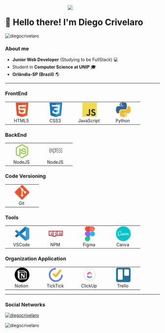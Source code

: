 <img src="./img/diego.png" align="right" max-width="300px" width="300px">

<p align="left">
    <h1>👋 Hello there! I'm Diego Crivelaro</h1>
    <p align="left"><img src="https://komarev.com/ghpvc/?username=diegocrivelaro&label=Profile%20views&color=0e8ddd&style=flat" alt="diegocrivelaro" /></p>

### About me
* **Junior Web Developer** (Studying to be FullStack) 💻
* Student in **Computer Science at UNIP** 🎓
* **Orlândia-SP (Brazil)** 🌎
--- 
</p>

### FrontEnd
<table>
  <tr>
    <td align="center" width="96">
      <a href="#">
        <img src="./img/html5.svg" width="48" height="48" alt="HTML5" />
      </a>
      <br>HTML5&nbsp;
    </td>
    <td align="center" width="96">
      <a href="#">
        <img src="./img/css3.svg" width="48" height="48" alt="CSS3" />
      </a>
      <br>CSS3&nbsp;
    </td>
    <td align="center" width="96">
      <a href="#">
        <img src="./img/javascript.svg" width="48" height="48" alt="JavaScript" />
      </a>
      <br>JavaScript&nbsp;
    </td>
    <td align="center" width="96">
      <a href="#">
        <img src="./img/python.png" width="48" height="48" alt="Python" />
      </a>
      <br>Python&nbsp;
    </td>
  </tr>
</table>

### BackEnd
<table>
  <tr>
    <td align="center" width="96">
      <a href="#">
        <img src="./img/nodejs-original.svg" width="48" height="48" alt="NodeJS" />
      </a>
      <br>NodeJS&nbsp;
    </td>
    <td align="center" width="96">
      <a href="#">
        <img src="./img/expressjs.svg" width="48" height="48" alt="NodeJS" />
      </a>
      <br>NodeJS&nbsp;
    </td>
  </tr>
</table>

### Code Versioning
<table>
  <tr>
    <td align="center" width="96">
      <a href="#">
        <img src="./img/git-original.svg" width="48" height="48" alt="Git" />
      </a>
      <br>Git&nbsp;
    </td>
  </tr>
</table>

### Tools
<table>
  <tr>
    <td align="center" width="96">
      <a href="#">
        <img src="./img/vscode.svg" width="48" height="48" alt="VSCode" />
      </a>
      <br>VSCode&nbsp;
    </td>
      <td align="center" width="96">
      <a href="#">
        <img src="./img/npm-original-wordmark.svg" width="48" height="48" alt="NPM" />
      </a>
      <br>NPM&nbsp;
    </td>
    <td align="center" width="96">
      <a href="#">
        <img src="./img/figma-original.svg" width="48" height="48" alt="Figma" />
      </a>
      <br>Figma&nbsp;
    </td>
     <td align="center" width="96">
      <a href="#">
        <img src="./img/canva-original.svg" width="48" height="48" alt="Canva" />
      </a>
      <br>Canva&nbsp;
    </td>
  </tr>
</table>

### Organization Application
<table>
  <tr>
    <td align="center" width="96">
      <a href="#">
        <img src="./img/notion.svg" width="48" height="48" alt="Notion" />
      </a>
      <br>Notion&nbsp;
    </td>
    <td align="center" width="96">
      <a href="#">
        <img src="./img/ticktick.png" width="48" height="48" alt="TickTick" />
      </a>
      <br>TickTick&nbsp;
    </td>
    <td align="center" width="96">
      <a href="#">
        <img src="./img/clickup.png" width="48" height="48" alt="ClickUp" />
      </a>
      <br>ClickUp&nbsp;
    </td>
    <td align="center" width="96">
      <a href="#">
        <img src="./img/trello-plain.svg" width="48" height="48" alt="Trello" />
      </a>
      <br>Trello&nbsp;
    </td>
  </tr>
</table>

---

<h3>Social Networks</h3>
<p align="left"><a href="https://github.com/diegocrivelaro"><img src="https://github-profile-trophy.vercel.app/?username=ryo-ma&theme=tokyonight" alt="diegocrivelaro" /></a></p>
<p><img align="center" src="https://github-readme-streak-stats.herokuapp.com/?user=diegocrivelaro&theme=dark" alt="diegocrivelaro" /></p>

